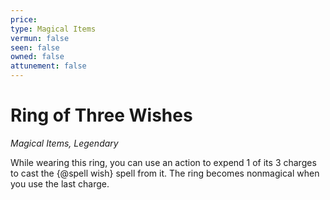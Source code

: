 ```yaml
---
price: 
type: Magical Items
vermun: false
seen: false
owned: false
attunement: false
---
```

# Ring of Three Wishes

*Magical Items, Legendary*

While wearing this ring, you can use an action to expend 1 of its 3 charges to cast the {@spell wish} spell from it. The ring becomes nonmagical when you use the last charge.